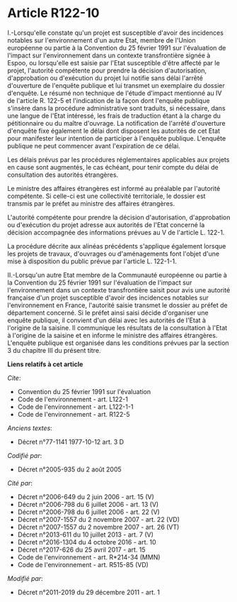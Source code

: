 # Article R122-10

I.-Lorsqu'elle constate qu'un projet est susceptible d'avoir des incidences notables sur l'environnement d'un autre Etat,
membre de l'Union européenne ou partie à la Convention du 25 février 1991 sur l'évaluation de l'impact sur l'environnement
dans un contexte transfrontière signée à Espoo, ou lorsqu'elle est saisie par l'Etat susceptible d'être affecté par le
projet, l'autorité compétente pour prendre la décision d'autorisation, d'approbation ou d'exécution du projet lui notifie
sans délai l'arrêté d'ouverture de l'enquête publique et lui transmet un exemplaire du dossier d'enquête. Le résumé non
technique de l'étude d'impact mentionné au IV de l'article R. 122-5 et l'indication de la façon dont l'enquête publique
s'insère dans la procédure administrative sont traduits, si nécessaire, dans une langue de l'Etat intéressé, les frais de
traduction étant à la charge du pétitionnaire ou du maître d'ouvrage. La notification de l'arrêté d'ouverture d'enquête fixe
également le délai dont disposent les autorités de cet Etat pour manifester leur intention de participer à l'enquête
publique. L'enquête publique ne peut commencer avant l'expiration de ce délai. 

Les délais prévus par les procédures réglementaires applicables aux projets en cause sont augmentés, le cas échéant, pour
tenir compte du délai de consultation des autorités étrangères. 

Le ministre des affaires étrangères est informé au préalable par l'autorité compétente. Si celle-ci est une collectivité
territoriale, le dossier est transmis par le préfet au ministre des affaires étrangères. 

L'autorité compétente pour prendre la décision d'autorisation, d'approbation ou d'exécution du projet adresse aux autorités
de l'Etat concerné la décision accompagnée des informations prévues au V de l'article L. 122-1. 

La procédure décrite aux alinéas précédents s'applique également lorsque les projets de travaux, d'ouvrages ou d'aménagements
font l'objet d'une mise à disposition du public prévue par l'article L. 122-1-1. 

II.-Lorsqu'un autre Etat membre de la Communauté européenne ou partie à la Convention du 25 février 1991 sur l'évaluation de
l'impact sur l'environnement dans un contexte transfrontière saisit pour avis une autorité française d'un projet susceptible
d'avoir des incidences notables sur l'environnement en France, l'autorité saisie transmet le dossier au préfet de département
concerné. Si le préfet ainsi saisi décide d'organiser une enquête publique, il convient d'un délai avec les autorités de
l'Etat à l'origine de la saisine. Il communique les résultats de la consultation à l'Etat à l'origine de la saisine et en
informe le ministre des affaires étrangères. L'enquête publique est organisée dans les conditions prévues par la section 3 du
chapitre III du présent titre.

**Liens relatifs à cet article**

_Cite_:

  - Convention du 25 février 1991 sur l'évaluation
  - Code de l'environnement - art. L122-1
  - Code de l'environnement - art. L122-1-1
  - Code de l'environnement - art. R122-5

_Anciens textes_:

  - Décret n°77-1141 1977-10-12 art. 3 D

_Codifié par_:

  - Décret n°2005-935 du 2 août 2005

_Cité par_:

  - Décret n°2006-649 du 2 juin 2006 - art. 15 (V)
  - Décret n°2006-798 du 6 juillet 2006 - art. 13 (V)
  - Décret n°2006-798 du 6 juillet 2006 - art. 22 (V)
  - Décret n°2007-1557 du 2 novembre 2007 - art. 22 (VD)
  - Décret n°2007-1557 du 2 novembre 2007 - art. 26 (VT)
  - Décret n°2013-611 du 10 juillet 2013 - art. 7 (V)
  - Décret n°2016-1304 du 4 octobre 2016 - art. 10
  - Décret n°2017-626 du 25 avril 2017 - art. 15
  - Code de l'environnement - art. R*214-34 (MMN)
  - Code de l'environnement - art. R515-85 (VD)

_Modifié par_:

  - Décret n°2011-2019 du 29 décembre 2011 - art. 1
